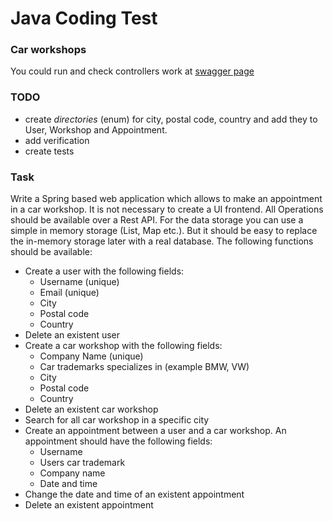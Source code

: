 # Java Coding Test

### Car workshops
You could run and check controllers work at  [swagger page](http://localhost:8080/swagger-ui/)

### TODO
* create _directories_ (enum) for city, postal code, country and add they to User, Workshop and Appointment.
* add verification 
* create tests


### Task
Write a Spring based web application which allows to make an appointment in a car workshop. It is
    not necessary to create a UI frontend. All Operations should be available over a Rest API. For the data
    storage you can use a simple in memory storage (List, Map etc.). But it should be easy to replace the
    in-memory storage later with a real database. The following functions should be available:
* Create a user with the following fields:
  *  Username (unique)
  *  Email (unique)
  *  City
  *  Postal code
  *  Country
* Delete an existent user
* Create a car workshop with the following fields:
  *  Company Name (unique)
  *  Car trademarks specializes in (example BMW, VW)
  *  City
  *  Postal code
  *  Country
* Delete an existent car workshop
* Search for all car workshop in a specific city
* Create an appointment between a user and a car workshop. An appointment should have
    the following fields:
  *  Username
  *  Users car trademark
  *  Company name
  *  Date and time
* Change the date and time of an existent appointment
* Delete an existent appointment


